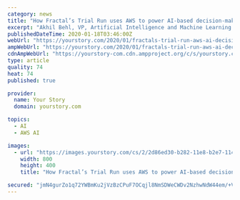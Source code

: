 ```yaml
---
category: news
title: "How Fractal’s Trial Run uses AWS to power AI-based decision-making"
excerpt: "Akhil Behl, VP, Artificial Intelligence and Machine Learning at ... When it comes to cloud service, AWS was on the top of their mind due to several reasons, including the fact that more than ..."
publishedDateTime: 2020-01-18T03:46:00Z
webUrl: "https://yourstory.com/2020/01/fractals-trial-run-aws-ai-decision-making"
ampWebUrl: "https://yourstory.com/2020/01/fractals-trial-run-aws-ai-decision-making/amp"
cdnAmpWebUrl: "https://yourstory-com.cdn.ampproject.org/c/s/yourstory.com/2020/01/fractals-trial-run-aws-ai-decision-making/amp"
type: article
quality: 74
heat: 74
published: true

provider:
  name: Your Story
  domain: yourstory.com

topics:
  - AI
  - AWS AI

images:
  - url: "https://images.yourstory.com/cs/2/2d86ed30-b282-11e8-b2e7-114aea10c711/1579263492635.png?fm=png&auto=format"
    width: 800
    height: 400
    title: "How Fractal’s Trial Run uses AWS to power AI-based decision-making"

secured: "jmN4gurZo1q72YWBmKu2jVzBzCPuF7OCqjl8NmSDWeCWDv2NzhwNdW44em/+Vf0X1o44X2DBnQwEh+FUlzfWxezaB/lgKVKQbCVpGAwfEP0o/txa7Pk/wAPpeXDQBkI0v4F8oZJvkU7geDIA+vr7ubUj5sZZUpdkGwS0fX0/6QvionmZsmbybVsNUejwEX98ziMRIA4i21feWYx7EUDaD3VQUcXwcfU032Re7nnWLXQgA0jk8tTXgYuUDre3tVTMDfVajx2OHaULcKAgYS/fPj5krWx1GO+H5sw8zlDRibq/UrDxX1PLYf4p4HlF1Bat;02hqYKTWLOu/Zk1/fL7Hsw=="
---
```


